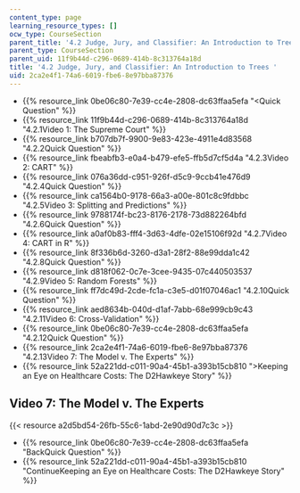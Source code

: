 ```yaml
---
content_type: page
learning_resource_types: []
ocw_type: CourseSection
parent_title: '4.2 Judge, Jury, and Classifier: An Introduction to Trees '
parent_type: CourseSection
parent_uid: 11f9b44d-c296-0689-414b-8c313764a18d
title: '4.2 Judge, Jury, and Classifier: An Introduction to Trees '
uid: 2ca2e4f1-74a6-6019-fbe6-8e97bba87376
---
```


*   {{% resource_link 0be06c80-7e39-cc4e-2808-dc63ffaa5efa "\<Quick Question" %}}
*   {{% resource_link 11f9b44d-c296-0689-414b-8c313764a18d "4.2.1Video 1: The Supreme Court" %}}
*   {{% resource_link b707db7f-9900-9e83-423e-4911e4d83568 "4.2.2Quick Question" %}}
*   {{% resource_link fbeabfb3-e0a4-b479-efe5-ffb5d7cf5d4a "4.2.3Video 2: CART" %}}
*   {{% resource_link 076a36dd-c951-926f-d5c9-9ccb41e476d9 "4.2.4Quick Question" %}}
*   {{% resource_link ca1564b0-9178-66a3-a00e-801c8c9fdbbc "4.2.5Video 3: Splitting and Predictions" %}}
*   {{% resource_link 9788174f-bc23-8176-2178-73d882264bfd "4.2.6Quick Question" %}}
*   {{% resource_link a0af0b83-fff4-3d63-4dfe-02e15106f92d "4.2.7Video 4: CART in R" %}}
*   {{% resource_link 8f336b6d-3260-d3a1-28f2-88e99dda1c42 "4.2.8Quick Question" %}}
*   {{% resource_link d818f062-0c7e-3cee-9435-07c440503537 "4.2.9Video 5: Random Forests" %}}
*   {{% resource_link ff7dc49d-2cde-fc1a-c3e5-d01f07046ac1 "4.2.10Quick Question" %}}
*   {{% resource_link aed8634b-040d-d1af-7abb-68e999cb9c43 "4.2.11Video 6: Cross-Validation" %}}
*   {{% resource_link 0be06c80-7e39-cc4e-2808-dc63ffaa5efa "4.2.12Quick Question" %}}
*   {{% resource_link 2ca2e4f1-74a6-6019-fbe6-8e97bba87376 "4.2.13Video 7: The Model v. The Experts" %}}
*   {{% resource_link 52a221dd-c011-90a4-45b1-a393b15cb810 "\>Keeping an Eye on Healthcare Costs: The D2Hawkeye Story" %}}

Video 7: The Model v. The Experts
---------------------------------

{{< resource a2d5bd54-26fb-55c6-1abd-2e90d90d7c3c >}}

*   {{% resource_link 0be06c80-7e39-cc4e-2808-dc63ffaa5efa "BackQuick Question" %}}
*   {{% resource_link 52a221dd-c011-90a4-45b1-a393b15cb810 "ContinueKeeping an Eye on Healthcare Costs: The D2Hawkeye Story" %}}